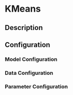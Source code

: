 
# KMeans

## Description

## Configuration

### Model Configuration

### Data Configuration

### Parameter Configuration
